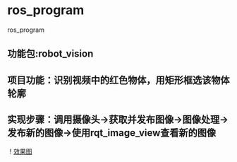 # ros_program
ros_program
## 功能包:robot_vision
## 项目功能：识别视频中的红色物体，用矩形框选该物体轮廓
## 实现步骤：调用摄像头->获取并发布图像->图像处理->发布新的图像->使用rqt_image_view查看新的图像
！[效果图](https://github.com/IamMaYicheng/ros_program/blob/main/1.png)
